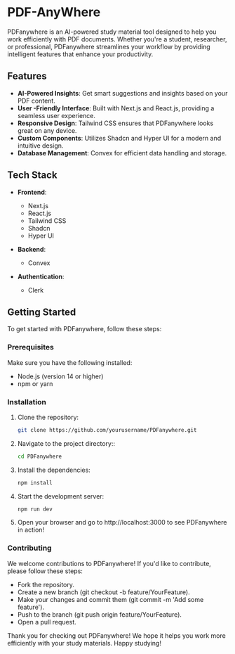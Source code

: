 # PDF-AnyWhere

PDFanywhere is an AI-powered study material tool designed to help you work efficiently with PDF documents. Whether you're a student, researcher, or professional, PDFanywhere streamlines your workflow by providing intelligent features that enhance your productivity.

## Features

- **AI-Powered Insights**: Get smart suggestions and insights based on your PDF content.
- **User -Friendly Interface**: Built with Next.js and React.js, providing a seamless user experience.
- **Responsive Design**: Tailwind CSS ensures that PDFanywhere looks great on any device.
- **Custom Components**: Utilizes Shadcn and Hyper UI for a modern and intuitive design.
- **Database Management**: Convex for efficient data handling and storage.

## Tech Stack

- **Frontend**: 
  - Next.js
  - React.js
  - Tailwind CSS
  - Shadcn
  - Hyper UI

- **Backend**: 
  - Convex

- **Authentication**: 
  - Clerk

## Getting Started

To get started with PDFanywhere, follow these steps:

### Prerequisites

Make sure you have the following installed:

- Node.js (version 14 or higher)
- npm or yarn

### Installation

1. Clone the repository:

   ```bash
   git clone https://github.com/yourusername/PDFanywhere.git

2. Navigate to the project directory::

   ```bash
   cd PDFanywhere

3. Install the dependencies:

   ```bash
   npm install

4. Start the development server:

   ```bash
   npm run dev

5. Open your browser and go to http://localhost:3000 to see PDFanywhere in action!

### Contributing
We welcome contributions to PDFanywhere! If you'd like to contribute, please follow these steps:

- Fork the repository.
- Create a new branch (git checkout -b feature/YourFeature).
- Make your changes and commit them (git commit -m 'Add some feature').
- Push to the branch (git push origin feature/YourFeature).
- Open a pull request.

Thank you for checking out PDFanywhere! We hope it helps you work more efficiently with your study materials. Happy studying!
